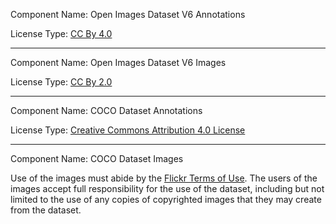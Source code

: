Component Name: Open Images Dataset V6 Annotations

License Type: [CC By 4.0](https://creativecommons.org/licenses/by/4.0/)

---

Component Name: Open Images Dataset V6 Images

License Type: [CC By 2.0](https://creativecommons.org/licenses/by/2.0/)

---

Component Name: COCO Dataset Annotations

License Type: [Creative Commons Attribution 4.0 License](https://creativecommons.org/licenses/by/4.0/legalcode)

---

Component Name: COCO Dataset Images

Use of the images must abide by the [Flickr Terms of Use](https://www.flickr.com/creativecommons/). The users of the images accept full responsibility for the use of the dataset, including but not limited to the use of any copies of copyrighted images that they may create from the dataset.
